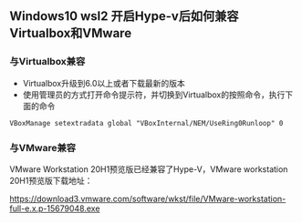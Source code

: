 


## Windows10 wsl2 开启Hype-v后如何兼容Virtualbox和VMware

### 与Virtualbox兼容
- Virtualbox升级到6.0以上或者下载最新的版本
- 使用管理员的方式打开命令提示符，并切换到Virtualbox的按照命令，执行下面的命令
```
VBoxManage setextradata global "VBoxInternal/NEM/UseRing0Runloop" 0
```

### 与VMware兼容
VMware Workstation 20H1预览版已经兼容了Hype-V，VMware workstation 20H1预览版下载地址：

https://download3.vmware.com/software/wkst/file/VMware-workstation-full-e.x.p-15679048.exe